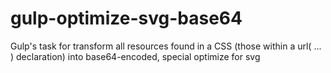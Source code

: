 # gulp-optimize-svg-base64
Gulp's task for transform all resources found in a CSS (those within a url( ... ) declaration) into base64-encoded, special optimize for svg

